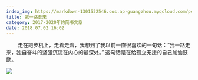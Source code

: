 ```yaml
---
index_img: https://markdown-1301532546.cos.ap-guangzhou.myqcloud.com/peipei_blog/20210921150217.jpeg
title: 我一路走来
category: 2017-2020年的简书文章
date: 2018.07.02 16:02
---
```


        走在跑步机上，走着走着，我想到了我以前一直很喜欢的一句话：“我一路走来，独自奋斗的坚强沉淀在内心的最深处。”  这句话是在给孤立无援的自己加油鼓励。

![](https://markdown-1301532546.cos.ap-guangzhou.myqcloud.com/peipei_blog/20210921150217.jpeg)  

